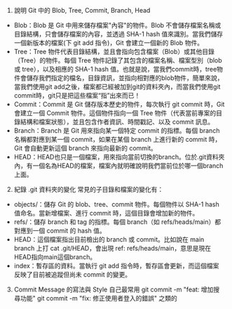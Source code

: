 1. 說明 Git 中的 Blob, Tree, Commit, Branch, Head
  - Blob：Blob 是 Git 中用來儲存檔案"內容"的物件。Blob 不會儲存檔案名稱或目錄結構，只會儲存檔案的內容，並透過 SHA-1 hash 值來識別。當我們儲存一個新版本的檔案(下 git add 指令)，Git 會建立一個新的 Blob 物件。
  - Tree：Tree 物件代表目錄結構，並且會指向包含檔案（Blob）或其他目錄（Tree）的物件。每個 Tree 物件記錄了其包含的檔案名稱、檔案型別（blob 或 tree），以及相應的 SHA-1 hash 值。也就是說，當我們commit時，tree物件會儲存我們指定的檔名，目錄資訊，並指向相對應的blob物件，簡單來說，當我們使用git add之後，檔案都已經被加到git的資料夾內，而當我們使用git commit時，git只是把這些檔案“指”出來而已！
  - Commit：Commit 是 Git 儲存版本歷史的物件，每次執行 git commit 時，Git 會建立一個 Commit 物件。這個物件指向一個 Tree 物件（代表當前專案的目錄結構和檔案狀態），並且包含作者資訊、時間戳記、以及 commit 訊息。
  - Branch：Branch 是 Git 用來指向某一個特定 commit 的指標。每個 branch 名稱都對應到某一個 commit，如果在某個 branch 上進行新的 commit 時，Git 會自動更新這個 branch 來指向最新的 commit。
  - HEAD：HEAD也只是一個檔案，用來指向當前切換的branch。位於.git資料夾內，有一個名為HEAD的檔案，檔案內就明確說明我們當前位於哪一個branch上面。

2. 紀錄 .git 資料夾的變化
常見的子目錄和檔案的變化有：
- objects/：儲存 Git 的 blob、tree、commit 物件。每個物件以 SHA-1 hash 值命名。當新增檔案、進行 commit 時，這個目錄會增加新的物件。
- refs/：儲存 branch 和 tag 的指標。每個 branch（如 refs/heads/main）都對應到一個 commit 的 hash 值。
- HEAD：這個檔案指出目前檢出的 branch 或 commit。比如說在 main branch 上打 cat .git/HEAD，會出現 ref: refs/heads/main，意思是現在HEAD指向main這個branch。
- index：暫存區的資料。當執行 git add 指令時，暫存區會更新，而這個檔案反映了目前被追蹤但尚未 commit 的變更。

3. Commit Message 的寫法與 Style
自己最常用
git commit -m "feat: 增加搜尋功能"
git commit -m "fix: 修正使用者登入的錯誤"
之類的
